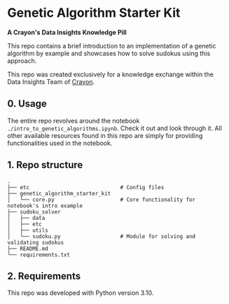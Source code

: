 # Genetic Algorithm Starter Kit

**A Crayon's Data Insights Knowledge Pill**

This repo contains a brief introduction to an implementation of a genetic algorithm by example and showcases how to solve sudokus using this approach.

This repo was created exclusively for a knowledge exchange within the Data Insights Team of [Crayon](https://www.crayon.com/at/).

## 0. Usage
The entire repo revolves around the notebook `./intro_to_genetic_algorithms.ipynb`. Check it out and look through it. All other available resources found in this repo are simply for providing functionalities used in the notebook.

## 1. Repo structure
```
.
├── etc                             # Config files
├── genetic_algorithm_starter_kit
│   └── core.py                     # Core functionality for notebook's intro example
├── sudoku_solver
│   ├── data
│   ├── etc
│   ├── utils
│   └── sudoku.py                   # Module for solving and validating sudokus
├── README.md
└── requirements.txt
```
## 2. Requirements
This repo was developed with Python version 3.10.
